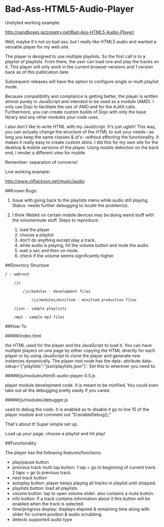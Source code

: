 Bad-Ass-HTML5-Audio-Player
==========================

Unstyled working example:

http://sandboxes.jazzopetry.net/Bad-Ass-HTML5-Audio-Player/

Well, maybe it's not so bad ass, but I really like HTML5 audio and wanted a versatile player for my web site.

The player is designed to use multiple playlists. So the first call is to a playlist of playlists. From there, the user can load one and play the tracks on it. This player will only work in the current browser versions and 1 version back as of this publication date.

Subsequent releases will have the option to configure single or multi playlist mode.

Because compatibility and compliance is getting better, the player is written almost purely in JavaScript and intended to be used as a module (AMD). I only use Dojo to facilitate the use of AMD and for the AJAX calls. Furthermore, you can create custom builds of Dojo with only the base library and any other modules your code uses.

I also don't like to write HTML with my JavaScript. It's just ugleh! This way, you can actually change the structure of the HTML to suit your needs--as long you keep the same classes & id's--without affecting the functionality. It makes it really easy to create custom skins. I did this for my own site for the desktop & mobile versions of the player. Using mobile detection on the back end, I render a different view for mobile.

Remember: separation of concerns!

Live working example:

http://www.clifjackson.net/music/audio

##Known Bugs:

1. Issue with going back to the playlists menu while audio still playing. Status: needs further debugging to locate the problem(s).

2. I think Webkit on certain mobile devices may be doing weird stuff with the volume/mute stuff. Steps to reproduce:
    1. load the player
    2. choose a playlist
    3. don't do anything except play a track.
    4. while audio is playing, hit the volume button and mute the audio.
    5. wait a sec and then un-mute.
    6. check if the volume seems significantly higher.

##Directory Structure

```
/ - webroot

    /js

        /js/modules - development files

            /js/modules/minified - minified production files

    /json - sample playlists

    /mp3 - sample mp3 files
```

##How-To

#####/index.html

the HTML used for the player and the JavaScript to load it. You can have multiple players on one page by either copying the HTML directly for each player or by using JavaScript to clone the player and generate new instances dynamically. The player root node has the data- attribute data-setup='{"playlists":"json/playlists.json"}'. Set this to wherever you need to.

#####/js/modules/html5-audio-player-0.5.js

player module development code. It is meant to be minified. You could even take out all the debugging pretty easily if you cared.

#####/js/modules/debugger.js

used to debug the code. It is enabled so to disable it go to line 15 of the player module and comment out "D.enableDebug();"

That's about it! Super simple set up.

Load up your page, choose a playlist and hit play!

##Functionality

The player has the following features/functions:

- play/pause button
- previous track multi tap button: 1 tap = go to beginning of current track. 2 taps = go to previous track.
- next track button
- autoplay button: player keeps playing all tracks in playlist until stopped.
- playlists button: load all playlists
- volume button: tap to open volume slider. also contains a mute button.
- info button: if a track contains information about it this button will be enabled when the track is selected.
- time/progress display: displays elapsed & remaining time along with slider for current position & audio scrubbing.
- detects supported audio type
